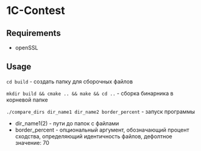 # 1C-Contest

## Requirements

+ openSSL

## Usage

`cd build` - создать папку для сборочных файлов 

`mkdir build && cmake .. && make && cd ..` - сборка бинарника в корневой папке

`./compare_dirs dir_name1 dir_name2 border_percent` - запуск программы

+ dir_name1(2) - пути до папок с файлами
+ border_percent - опциональный аргумент, обозначающий процент сходства, определяющий идентичность файлов, дефолтное значение: 70
